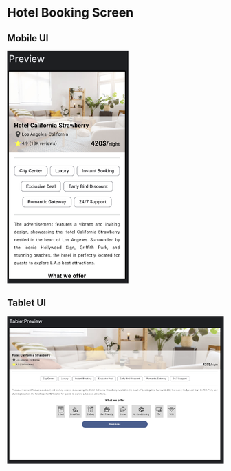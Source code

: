 # Hotel Booking Screen

## Mobile UI
![alt text](https://github.com/VivekSharma811/Compose-UI/blob/main/demo/hotel_booking.png?raw=true)

## Tablet UI
![alt text](https://github.com/VivekSharma811/Compose-UI/blob/main/demo/hotel_booking_tablet.png?raw=true)
